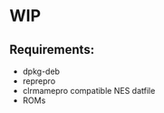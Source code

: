 WIP
===

Requirements:
-------------
* dpkg-deb
* reprepro
* clrmamepro compatible NES datfile
* ROMs
